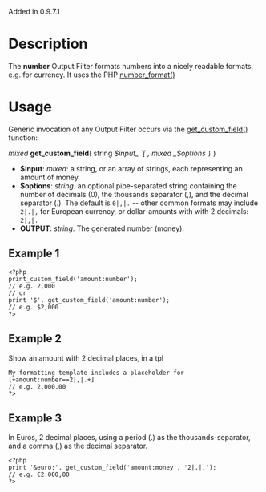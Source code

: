 

Added in 0.9.7.1

# Description #

The **number** Output Filter formats numbers into a nicely readable formats, e.g. for currency.  It uses the PHP [number\_format()](http://php.net/manual/en/function.number-format.php)


# Usage #

Generic invocation of any Output Filter occurs via the [get\_custom\_field()](TemplateFunctions#get_custom_field.md) function:

_mixed_ **get\_custom\_field**( string _$input_ `[`, mixed _$options_ `]` )

  * **$input**: _mixed_: a string, or an array of strings, each representing an amount of money.
  * **$options**: _string_.  an optional pipe-separated string containing the number of decimals (0), the thousands separator (,), and the decimal separator (.).  The default is `0|,|.` -- other common formats may include `2|.|,` for European currency, or dollar-amounts with with 2 decimals: `2|,|.`
  * **OUTPUT**: _string_.  The generated number (money).

## Example 1 ##

```
<?php
print_custom_field('amount:number');
// e.g. 2,000
// or 
print '$'. get_custom_field('amount:number');
// e.g. $2,000
?>
```

## Example 2 ##

Show an amount with 2 decimal places, in a tpl

```
My formatting template includes a placeholder for [+amount:number==2|,|.+]
// e.g. 2,000.00
?>
```

## Example 3 ##

In Euros, 2 decimal places, using a period (.) as the thousands-separator, and a comma (,) as the decimal separator.

```
<?php
print '&euro;'. get_custom_field('amount:money', '2|.|,');
// e.g. €2.000,00
?>
```